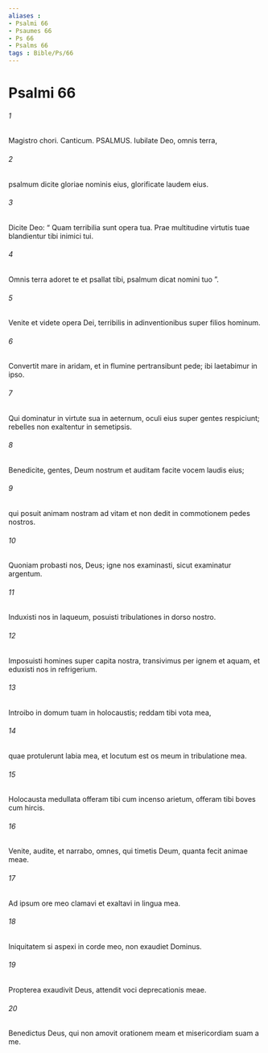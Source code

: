 ```yaml
---
aliases : 
- Psalmi 66
- Psaumes 66
- Ps 66
- Psalms 66
tags : Bible/Ps/66
---
```


# Psalmi 66

###### 1
Magistro chori. Canticum. PSALMUS. Iubilate Deo, omnis terra,
###### 2
psalmum dicite gloriae nominis eius, glorificate laudem eius.
###### 3
Dicite Deo: “ Quam terribilia sunt opera tua. Prae multitudine virtutis tuae blandientur tibi inimici tui.
###### 4
Omnis terra adoret te et psallat tibi, psalmum dicat nomini tuo ”.
###### 5
Venite et videte opera Dei, terribilis in adinventionibus super filios hominum.
###### 6
Convertit mare in aridam, et in flumine pertransibunt pede; ibi laetabimur in ipso.
###### 7
Qui dominatur in virtute sua in aeternum, oculi eius super gentes respiciunt; rebelles non exaltentur in semetipsis.
###### 8
Benedicite, gentes, Deum nostrum et auditam facite vocem laudis eius;
###### 9
qui posuit animam nostram ad vitam et non dedit in commotionem pedes nostros.
###### 10
Quoniam probasti nos, Deus; igne nos examinasti, sicut examinatur argentum.
###### 11
Induxisti nos in laqueum, posuisti tribulationes in dorso nostro.
###### 12
Imposuisti homines super capita nostra, transivimus per ignem et aquam, et eduxisti nos in refrigerium.
###### 13
Introibo in domum tuam in holocaustis; reddam tibi vota mea,
###### 14
quae protulerunt labia mea, et locutum est os meum in tribulatione mea.
###### 15
Holocausta medullata offeram tibi cum incenso arietum, offeram tibi boves cum hircis.
###### 16
Venite, audite, et narrabo, omnes, qui timetis Deum, quanta fecit animae meae.
###### 17
Ad ipsum ore meo clamavi et exaltavi in lingua mea.
###### 18
Iniquitatem si aspexi in corde meo, non exaudiet Dominus.
###### 19
Propterea exaudivit Deus, attendit voci deprecationis meae.
###### 20
Benedictus Deus, qui non amovit orationem meam et misericordiam suam a me.
